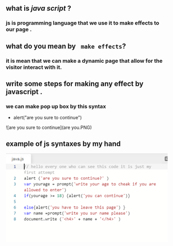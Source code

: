 ## what is ***java script*** ?
### js is programming language that we use it to make **effects** to our page .

## what do you mean by ` make effects`?
### it is mean that we can make a dynamic page that allow for the visitor interact with it.

## write some steps for making any effect by javascript .
### we can make pop up box by this syntax
 * alert("are you sure to continue")
 
 ![are you sure to continue](are you.PNG)


 ## example of js syntaxes by my hand
 ![example](js.PNG)

